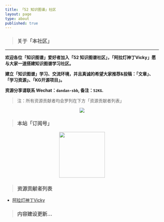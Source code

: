 ```yaml
---
title: 「52 知识图谱」社区
layout: page
type: about
published: true
---
```

> ### 关于「本社区」
---

**欢迎各位「知识图谱」爱好者加入「52 知识图谱社区」，「阿拉灯神丁Vicky」愿与大家一道搭建知识图谱学习社区。**

**建立「知识图谱」学习、交流环境，并且真诚的希望大家推荐&投稿：「文章」、「学习资源」、「KG开源项目」。**

**资源分享请联系 Wechat：`dandan-sbb`, 备注：`52KG`.**

> 注：所有资源贡献者均会罗列在下方「资源贡献者列表」

<div align="center"><img src="https://52kg.bobinsun.cn/assets/images/52kg-logo.png"/></div>


> ### 本站「订阅号」

<div align="center"><img width="150" height="150" src="https://www.bobinsun.cn/assets/images/WeChat-logo.jpg"/></div>

> ### 资源贡献者列表

* [阿拉灯神丁Vicky](https://www.bobinsun.cn)

> ### 内容建设更新...
